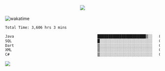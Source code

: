 <h1 align="center">
  <img src="https://readme-typing-svg.herokuapp.com/?font=Righteous&size=35&center=true&vCenter=true&width=500&height=70&duration=4000&lines=Hi!+%F0%9F%91%8B+I%27m+Ali%20Osman!;" />
</h1>


![wakatime](https://wakatime.com/share/@aliosmanoktar/3a8ffe71-6da4-4964-913b-2f09afbe53bf.svg?cache=none)
<!--START_SECTION:waka-->

```txt
Total Time: 3,606 hrs 3 mins

Java                                      ██████████████████████▒░░   88.88 %
SQL                                       █░░░░░░░░░░░░░░░░░░░░░░░░   04.13 %
Dart                                      ▒░░░░░░░░░░░░░░░░░░░░░░░░   01.93 %
XML                                       ▒░░░░░░░░░░░░░░░░░░░░░░░░   01.09 %
C#                                        ▒░░░░░░░░░░░░░░░░░░░░░░░░   00.75 %
```

<!--END_SECTION:waka-->

<img src="https://profile-counter.glitch.me/aliosmanoktar/count.svg" />

